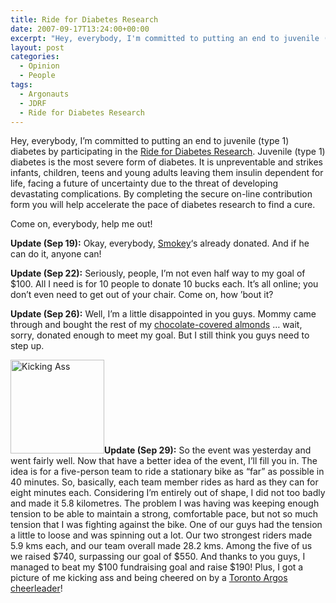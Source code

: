 ```yaml
---
title: Ride for Diabetes Research
date: 2007-09-17T13:24:00+00:00
excerpt: "Hey, everybody, I'm committed to putting an end to juvenile (type 1) diabetes by participating in the Ride for"
layout: post
categories:
  - Opinion
  - People
tags:
  - Argonauts
  - JDRF
  - Ride for Diabetes Research
---
```

Hey, everybody, I&#8217;m committed to putting an end to juvenile (type 1) diabetes by participating in the [Ride for Diabetes Research](http://www.jdrf.ca/index.cfm?fuseaction=home.viewPage&page_id=0D2634CD-0C72-2B6A-38820A33AADAED29). Juvenile (type 1) diabetes is the most severe form of diabetes. It is unpreventable and strikes infants, children, teens and young adults leaving them insulin dependent for life, facing a future of uncertainty due to the threat of developing devastating complications. By completing the secure on-line contribution form you will help accelerate the pace of diabetes research to find a cure.

Come on, everybody, help me out!

**Update (Sep 19):** Okay, everybody, [Smokey](http://bacon.frymybacon.com/)&#8216;s already donated. And if he can do it, anyone can!

**Update (Sep 22):** Seriously, people, I&#8217;m not even half way to my goal of $100. All I need is for 10 people to donate 10 bucks each. It&#8217;s all online; you don&#8217;t even need to get out of your chair. Come on, how &#8217;bout it?

**Update (Sep 26):** Well, I&#8217;m a little disappointed in you guys. Mommy came through and bought the rest of my [chocolate-covered almonds](http://www.worldsfinestfundraising.com/go/?product/6902PE) &#8230; wait, sorry, donated enough to meet my goal. But I still think you guys need to step up.

<a href="https://dv8b8dkxht4vb.cloudfront.net/img/argo_cracker.jpg" rel="lightbox"><img class="alignleft size-thumbnail wp-image-1783" title="argo_cracker" src="https://dv8b8dkxht4vb.cloudfront.net/img/argo_cracker-150x150.jpg" alt="Kicking Ass" width="150" height="150" /></a>**Update (Sep 29):** So the event was yesterday and went fairly well. Now that have a better idea of the event, I&#8217;ll fill you in. The idea is for a five-person team to ride a stationary bike as &#8220;far&#8221; as possible in 40 minutes. So, basically, each team member rides as hard as they can for eight minutes each. Considering I&#8217;m entirely out of shape, I did not too badly and made it 5.8 kilometres. The problem I was having was keeping enough tension to be able to maintain a strong, comfortable pace, but not so much tension that I was fighting against the bike. One of our guys had the tension a little to loose and was spinning out a lot. Our two strongest riders made 5.9 kms each, and our team overall made 28.2 kms. Among the five of us we raised $740, surpassing our goal of $550. And thanks to you guys, I managed to beat my $100 fundraising goal and raise $190! Plus, I got a picture of me kicking ass and being cheered on by a [Toronto Argos cheerleader](http://www.argonauts.ca/page/2012-argos-cheerleaders)!